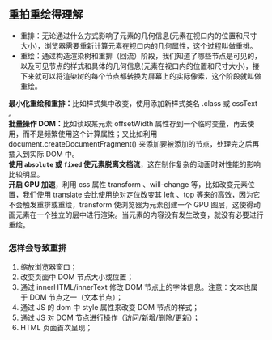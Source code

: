 ## 重拍重绘得理解

- 重排：无论通过什么方式影响了元素的几何信息(元素在视口内的位置和尺寸大小)，浏览器需要重新计算元素在视口内的几何属性，这个过程叫做重排。
- 重绘：通过构造渲染树和重排（回流）阶段，我们知道了哪些节点是可见的，以及可见节点的样式和具体的几何信息(元素在视口内的位置和尺寸大小)，接下来就可以将渲染树的每个节点都转换为屏幕上的实际像素，这个阶段就叫做重绘。

<strong>最小化重绘和重排：</strong>比如样式集中改变，使用添加新样式类名 .class 或 cssText 。
<br />
<strong>批量操作 DOM：</strong>比如读取某元素 offsetWidth 属性存到一个临时变量，再去使用，而不是频繁使用这个计算属性；又比如利用 document.createDocumentFragment() 来添加要被添加的节点，处理完之后再插入到实际 DOM 中。
<br />
<strong>使用 `absolute` 或 `fixed` 使元素脱离文档流</strong>，这在制作复杂的动画时对性能的影响比较明显。
<br />
<strong>开启 GPU 加速</strong>，利用 css 属性 transform 、will-change 等，比如改变元素位置，我们使用 translate 会比使用绝对定位改变其 left 、top 等来的高效，因为它不会触发重排或重绘，transform 使浏览器为元素创建⼀个 GPU 图层，这使得动画元素在一个独立的层中进行渲染。当元素的内容没有发生改变，就没有必要进行重绘。

### 怎样会导致重排

1. 缩放浏览器窗口；
2. 改变页面中 DOM 节点大小或位置；
3. 通过 innerHTML/innerText 修改 DOM 节点上的字体信息。注意：文本也属于 DOM 节点之一（文本节点）；
4. 通过 JS 的 dom 中 style 属性来改变 DOM 节点的样式；
5. 通过 JS 对 DOM 节点进行操作（访问/新增/删除/更新）；
6. HTML 页面首次呈现；
